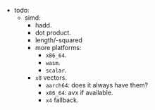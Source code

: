 
- todo:
    - simd:
        - hadd.
        - dot product.
        - length/-squared
        - more platforms:
            - `x86_64`.
            - `wasm`.
            - `scalar`.
        - `x8` vectors.
            - `aarch64`: does it always have them?
            - `x86_64`: avx if available.
            - `x4` fallback.


